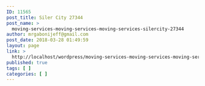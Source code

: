 ```yaml
---
ID: 11565
post_title: Siler City 27344
post_name: >
  moving-services-moving-services-moving-services-silercity-27344
author: mrgabonijeff@gmail.com
post_date: 2018-03-28 01:49:59
layout: page
link: >
  http://localhost/wordpress/moving-services-moving-services-moving-services-silercity-27344/
published: true
tags: [ ]
categories: [ ]
---
```

